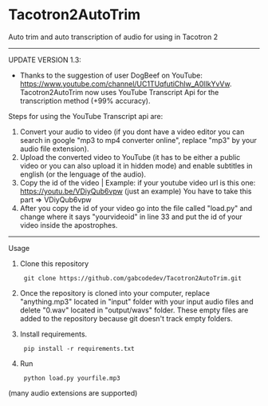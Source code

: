 # Tacotron2AutoTrim
Auto trim and auto transcription of audio for using in Tacotron 2

---------------------------------------------------------------------------------------------------------------------------------------------------------------------------------

UPDATE VERSION 1.3:
 - Thanks to the suggestion of user DogBeef on YouTube: https://www.youtube.com/channel/UC1TUqfutiChlw_A0lIkYvVw.
 Tacotron2AutoTrim now uses YouTube Transcript Api for the transcription method (+99% accuracy).
 
Steps for using the YouTube Transcript api are:
  1. Convert your audio to video (if you dont have a video editor you can search in google "mp3 to mp4 converter online", replace "mp3" by your audio file extension).
  2. Upload the converted video to YouTube (it has to be either a public video or you can also upload it in hidden mode) and enable subtitles in english (or the lenguage of the audio).
  3. Copy the id of the video | Example: if your youtube video url is this one: https://youtu.be/VDiyQub6vpw (just an example) You have to take this part => VDiyQub6vpw
  4. After you copy the id of your video go into the file called "load.py" and change where it says "yourvideoid" in line 33 and put the id of your video inside the apostrophes.

---------------------------------------------------------------------------------------------------------------------------------------------------------------------------------

Usage
1. Clone this repository

        git clone https://github.com/gabcodedev/Tacotron2AutoTrim.git

2. Once the repository is cloned into your computer, replace "anything.mp3" located in "input" folder with your input audio files and delete "0.wav" located in "output/wavs" folder. 
These empty files are added to the repository because git doesn't track empty folders.

3. Install requirements.
   
        pip install -r requirements.txt
        
4. Run
   
        python load.py yourfile.mp3  

(many audio extensions are supported)
